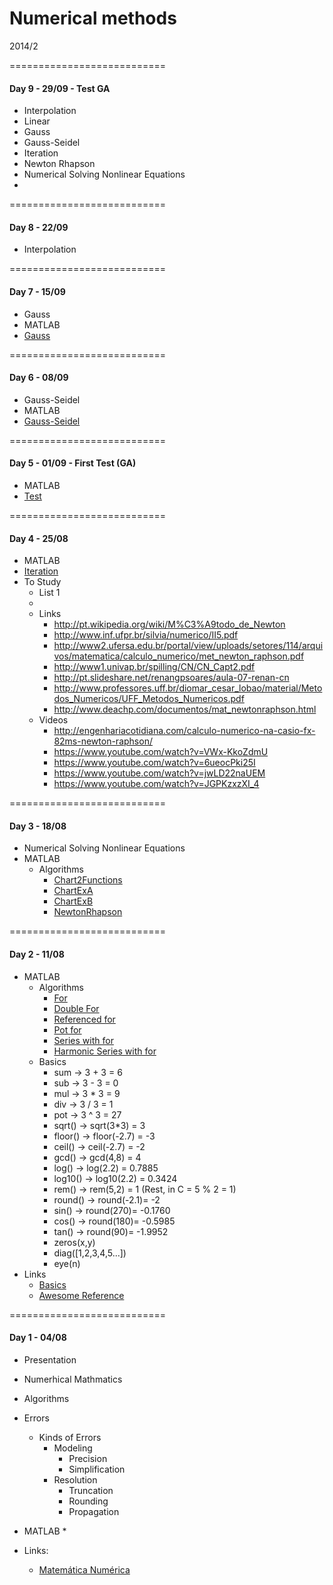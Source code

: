 Numerical methods
===========================

2014/2

===========================

#### Day 9 - 29/09 - Test GA
  * Interpolation
   * Linear
  * Gauss
  * Gauss-Seidel
  * Iteration
  * Newton Rhapson
  * Numerical Solving Nonlinear Equations
  * 
  

===========================

#### Day 8 - 22/09
  * Interpolation
   
===========================

#### Day 7 - 15/09
  * Gauss
  * MATLAB
   *  [Gauss](https://github.com/marceloboeira/eng-class-numerical-methods/blob/master/day-07/gauss.m)
   
===========================

#### Day 6 - 08/09
  * Gauss-Seidel
  * MATLAB
   *  [Gauss-Seidel](https://github.com/marceloboeira/eng-class-numerical-methods/blob/master/day-06/gauss-seidel.m)
   

===========================

#### Day 5 - 01/09 - First Test (GA)
  * MATLAB
   * [Test](https://github.com/marceloboeira/eng-class-numerical-methods/blob/master/day-05/test.m)

===========================

#### Day 4 - 25/08
* MATLAB
 *  [Iteration](https://github.com/marceloboeira/eng-class-numerical-methods/blob/master/day-04/iteration.m)
* To Study
  * List 1
  *
  * Links
    * http://pt.wikipedia.org/wiki/M%C3%A9todo_de_Newton
    * http://www.inf.ufpr.br/silvia/numerico/II5.pdf
    * http://www2.ufersa.edu.br/portal/view/uploads/setores/114/arquivos/matematica/calculo_numerico/met_newton_raphson.pdf
    * http://www1.univap.br/spilling/CN/CN_Capt2.pdf
    * http://pt.slideshare.net/renangpsoares/aula-07-renan-cn
    * http://www.professores.uff.br/diomar_cesar_lobao/material/Metodos_Numericos/UFF_Metodos_Numericos.pdf
    * http://www.deachp.com/documentos/mat_newtonraphson.html
  * Videos
    * http://engenhariacotidiana.com/calculo-numerico-na-casio-fx-82ms-newton-raphson/
    * https://www.youtube.com/watch?v=VWx-KkoZdmU
    * https://www.youtube.com/watch?v=6ueocPki25I
    * https://www.youtube.com/watch?v=jwLD22naUEM
    * https://www.youtube.com/watch?v=JGPKzxzXI_4


===========================

#### Day 3 - 18/08
* Numerical Solving Nonlinear Equations
* MATLAB
   * Algorithms
      *  [Chart2Functions](https://github.com/marceloboeira/eng-class-numerical-methods/blob/master/day-03/chart2functions.m)
      *  [ChartExA](https://github.com/marceloboeira/eng-class-numerical-methods/blob/master/day-03/chartExA.m)
      *  [ChartExB](https://github.com/marceloboeira/eng-class-numerical-methods/blob/master/day-03/chartExB.m)
      *  [NewtonRhapson](https://github.com/marceloboeira/eng-class-numerical-methods/blob/master/day-03/NewtonRaphson.m)  
      

===========================



#### Day 2 - 11/08
* MATLAB 
    * Algorithms
        * [For](https://github.com/marceloboeira/eng-class-numerical-methods/blob/master/day-02/for.m)
        * [Double For](https://github.com/marceloboeira/eng-class-numerical-methods/blob/master/day-02/for2.m)
        * [Referenced for](https://github.com/marceloboeira/eng-class-numerical-methods/blob/master/day-02/for3.m)
        * [Pot for](https://github.com/marceloboeira/eng-class-numerical-methods/blob/master/day-02/for4.m)
        * [Series with for](https://github.com/marceloboeira/eng-class-numerical-methods/blob/master/day-02/for5.m)
        * [Harmonic Series with for](https://github.com/marceloboeira/eng-class-numerical-methods/blob/master/day-02/for6.m)
    * Basics
        * sum -> 3 + 3 = 6
        * sub -> 3 - 3 = 0
        * mul -> 3 * 3 = 9
        * div -> 3 / 3 = 1
        * pot -> 3 ^ 3 = 27 
        * sqrt() -> sqrt(3*3) = 3
        * floor() -> floor(-2.7) = -3
        * ceil() -> ceil(-2.7) = -2
        * gcd() -> gcd(4,8) = 4
        * log() -> log(2.2) = 0.7885
        * log10() -> log10(2.2) = 0.3424
        * rem() -> rem(5,2) = 1 (Rest, in C = 5 % 2 = 1)
        * round() -> round(-2.1)= -2
        * sin() -> round(270)= -0.1760
        * cos() -> round(180)= -0.5985
        * tan() -> round(90)= -1.9952
        * zeros(x,y)
        * diag([1,2,3,4,5...])
        * eye(n)
* Links
    * [Basics](https://moodle.up.pt/pluginfile.php/18561/mod_resource/content/2/Matlab/Funcoes4.pdf)
    * [Awesome Reference](http://www1.univap.br/spilling/CN/apostila4.pdf)

===========================

#### Day 1 - 04/08
* Presentation
* Numerhical Mathmatics
* Algorithms
* Errors
  * Kinds of Errors
    * Modeling
      * Precision
      * Simplification
    * Resolution
      * Truncation
      * Rounding
      * Propagation
  
* MATLAB
  * 
* Links:
  * [Matemática Numérica](http://www.das.ufsc.br/~camponog/Disciplinas/DAS-5103/Slides/l1-intro.pdf)



